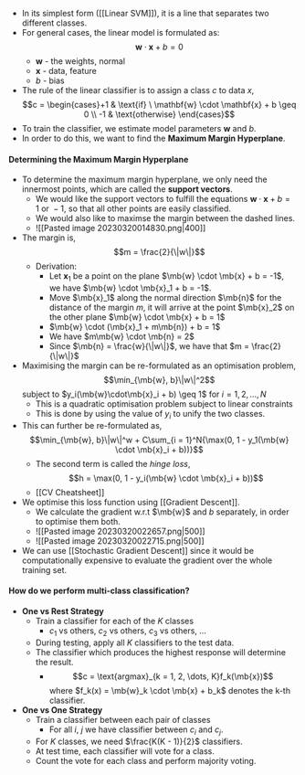 - In its simplest form ([[Linear SVM]]), it is a line that separates two different classes.
- For general cases, the linear model is formulated as: $$\mathbf{w} \cdot \mathbf{x} + b = 0$$
	- $\mathbf{w}$ - the weights, normal
	- $\mathbf{x}$ - data, feature
	- $b$ - bias
- The rule of the linear classifier is to assign a class $c$ to data $x$, $$c = \begin{cases}+1 & \text{if} \ \mathbf{w} \cdot \mathbf{x} + b \geq 0 \\ -1 & \text{otherwise} \end{cases}$$
- To train the classifier, we estimate model parameters $\textbf{w}$ and $b$.
- In order to do this, we want to find the **Maximum Margin Hyperplane**. 

#### Determining the Maximum Margin Hyperplane
- To determine the maximum margin hyperplane, we only need the innermost points, which are called the **support vectors**.
	- We would like the support vectors to fulfill the equations $\mathbf{w} \cdot \mathbf{x} + b = 1 \ \text{or}\  -1$, so that all other points are easily classified.
	- We would also like to maximse the margin between the dashed lines.
	- ![[Pasted image 20230320014830.png|400]]
- The margin is, $$m = \frac{2}{\|w\|}$$
	- Derivation:
		- Let $\mathbf{x}_1$ be a point on the plane $\mb{w} \cdot \mb{x} + b = -1$, we have $\mb{w} \cdot \mb{x}_1 + b = -1$. 
		- Move $\mb{x}_1$ along the normal direction $\mb{n}$ for the distance of the margin $m$, it will arrive at the point $\mb{x}_2$ on the other plane $\mb{w} \cdot \mb{x} + b = 1$
		- $\mb{w} \cdot (\mb{x}_1 + m\mb{n}) + b = 1$
		- We have $m\mb{w} \cdot \mb{n} = 2$
		- Since $\mb{n} = \frac{w}{\|w\|}$, we have that $m = \frac{2}{\|w\|}$
- Maximising the margin can be re-formulated as an optimisation problem, $$\min_{\mb{w}, b}\|w\|^2$$subject to $y_i(\mb{w}\cdot\mb{x}_i + b) \geq 1$ for $i = 1, 2, \dots, N$
	- This is a quadratic optimisation problem subject to linear constraints
	- This is done by using the value of $y_i$ to unify the two classes.
- This can further be re-formulated as, $$\min_{\mb{w}, b}\|w\|^w + C\sum_{i = 1}^N{\max(0, 1 - y_1(\mb{w} \cdot \mb{x}_i + b))}$$
	- The second term is called the *hinge loss*, $$h = \max(0, 1 - y_i(\mb{w} \cdot \mb{x}_i + b))$$
	 - [[CV Cheatsheet]]
- We optimise this loss function using [[Gradient Descent]].
	- We calculate the gradient w.r.t $\mb{w}$ and $b$ separately, in order to optimise them both.
	- ![[Pasted image 20230320022657.png|500]]
	- ![[Pasted image 20230320022715.png|500]]
- We can use [[Stochastic Gradient Descent]] since it would be computationally expensive to evaluate the gradient over the whole training set.

#### How do we perform multi-class classification?
- **One vs Rest Strategy**
	- Train a classifier for each of the $K$ classes
		- $c_1$ vs others, $c_2$ vs others, $c_3$ vs others, ...
	- During testing, apply all $K$ classifiers to the test data.
	- The classifier which produces the highest response will determine the result.
		- $$c = \text{argmax}_{k = 1, 2, \dots, K}f_k(\mb{x})$$where $f_k(x) = \mb{w}_k \cdot \mb{x} + b_k$ denotes the k-th classifier.
- **One vs One Strategy**
	- Train a classifier between each pair of classes
		- For all $i$, $j$ we have classifier between $c_i$ and $c_j$.
	- For $K$ classes, we need $\frac{K(K - 1)}{2}$ classifiers.
	- At test time, each classifier will vote for a class.
	- Count the vote for each class and perform majority voting.
 